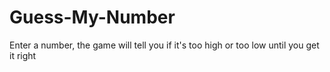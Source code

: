 # Guess-My-Number  
Enter a number, the game will tell you if it's too high or too low until you get it right
